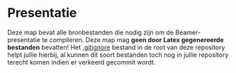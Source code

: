 # Presentatie

Deze map bevat alle bronbestanden die nodig zijn om de Beamer-presentatie te compileren.
Deze map mag **geen door Latex gegenereerde bestanden** bevatten!
Het [.gitignore](/.gitignore) bestand in de root van deze repository helpt jullie hierbij, al kunnen dit soort bestanden toch nog in jullie repository terecht komen indien er verkeerd gecommit wordt.
